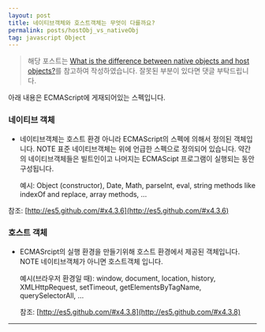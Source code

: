 ```yaml
---
layout: post
title: 네이티브객체와 호스트객체는 무엇이 다를까요?
permalink: posts/hostObj_vs_nativeObj
tag: javascript Object
---
```


> 해당 포스트는 [What is the difference between native objects and host objects?](https://stackoverflow.com/questions/7614317/what-is-the-difference-between-native-objects-and-host-objects)를 참고하여 작성하였습니다. 잘못된 부분이 있다면 댓글 부탁드립니다.

아래 내용은 ECMAScript에 게재되어있는 스펙입니다.

### 네이티브 객체

- 네이티브객체는 호스트 환경 아니라 ECMAScript의 스펙에 의해서 정의된 객체입니다.
  NOTE 표준 네이티브객체는 위에 언급한 스펙으로 정의되어 있습니다. 약간의 네이티브객체들은 빌트인이고 나머지는 ECMAScipt 프로그램이 실행되는 동안 구성됩니다.

  예시: Object (constructor), Date, Math, parseInt, eval, string methods like indexOf and replace, array methods, ...

참조: [http://es5.github.com/#x4.3.6](http://es5.github.com/#x4.3.6)

### 호스트 객체

- ECMASrcipt의 실행 환경을 만들기위해 호스트 환경에서 제공된 객체입니다.
  NOTE 네이티브객체가 아니면 호스트객체 입니다.

  예시(브라우저 환경일 때): window, document, location, history, XMLHttpRequest, setTimeout, getElementsByTagName, querySelectorAll, ...

  참조: [http://es5.github.com/#x4.3.8](http://es5.github.com/#x4.3.8)

---
